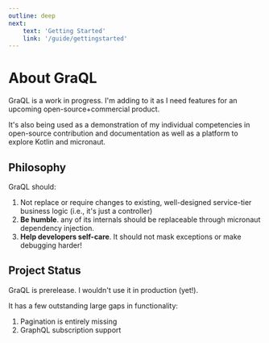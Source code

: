 ```yaml
---
outline: deep
next:
    text: 'Getting Started'
    link: '/guide/gettingstarted'
---
```


# About GraQL

GraQL is a work in progress. I'm adding to it as I need features for an upcoming open-source+commercial
product. 

It's also being used as a demonstration of my individual competencies in open-source 
contribution and documentation as well as a platform to explore Kotlin and micronaut.

## Philosophy

GraQL should:

1. Not replace or require changes to existing, well-designed service-tier business logic (i.e., it's just a controller)
2. **Be humble**. any of its internals should be replaceable through micronaut dependency injection. 
3. **Help developers self-care**. It should not mask exceptions or make debugging harder!



## Project Status

GraQL is prerelease. I wouldn't use it in production (yet!). 

It has a few outstanding large gaps in functionality:

1. Pagination is entirely missing
2. GraphQL subscription support

